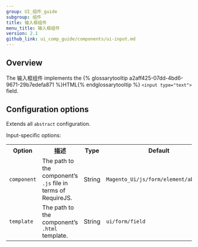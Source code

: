 ```yaml
---
group: UI_组件_guide
subgroup: 组件
title: 输入框组件
menu_title: 输入框组件
version: 2.1
github_link: ui_comp_guide/components/ui-input.md
---
```


## Overview

The 输入框组件 implements the {% glossarytooltip a2aff425-07dd-4bd6-9671-29b7edefa871 %}HTML{% endglossarytooltip %} `<input type="text">` field.

## Configuration options

Extends all `abstract` configuration.

Input-specific options:

<table>
  <tr>
    <th>Option </th>
    <th>描述</th>
    <th>Type</th>
    <th>Default</th>
  </tr>
  <tr>
    <td><code>component</code></td>
    <td>The path to the component’s <code>.js</code> file in terms of RequireJS.</td>
    <td>String</td>
    <td><code>Magento_Ui/js/form/element/abstract</code></td>
  </tr>
  <tr>
    <td><code>template</code></td>
    <td>The path to the component’s <code>.html</code> template.</td>
    <td>String</td>
    <td><code>ui/form/field</code></td>
  </tr>
</table>
